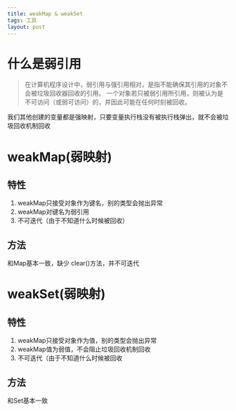 ```yaml
---
title: weakMap & weakSet
tags: 工具
layout: post
---
```



# 什么是弱引用

> 在计算机程序设计中，弱引用与强引用相对，是指不能确保其引用的对象不会被垃圾回收器回收的引用。 一个对象若只被弱引用所引用，则被认为是不可访问（或弱可访问）的，并因此可能在任何时刻被回收。

我们其他创建的变量都是强映射，只要变量执行栈没有被执行栈弹出，就不会被垃圾回收机制回收

# weakMap(弱映射)

## 特性

1. weakMap只接受对象作为键名，别的类型会抛出异常
2. weakMap对键名为弱引用
3. 不可迭代（由于不知道什么时候被回收）

## 方法

和Map基本一致，缺少 clear()方法，并不可迭代

# weakSet(弱映射)

## 特性

1. weakMap只接受对象作为值，别的类型会抛出异常
2. weakMap值为弱值，不会阻止垃圾回收机制回收
3. 不可迭代（由于不知道什么时候被回收

## 方法

和Set基本一致
